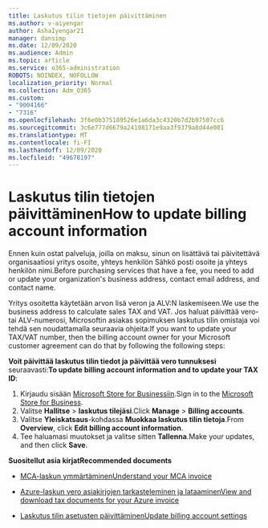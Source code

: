 ```yaml
---
title: Laskutus tilin tietojen päivittäminen
ms.author: v-aiyengar
author: AshaIyengar21
manager: dansimp
ms.date: 12/09/2020
ms.audience: Admin
ms.topic: article
ms.service: o365-administration
ROBOTS: NOINDEX, NOFOLLOW
localization_priority: Normal
ms.collection: Adm_O365
ms.custom:
- "9004166"
- "7316"
ms.openlocfilehash: 3f6e0b375189526e1a6da3c4320b7d2b97507cc6
ms.sourcegitcommit: 3c6e777d6679a24108171e9aa3f9379a8d44e001
ms.translationtype: MT
ms.contentlocale: fi-FI
ms.lasthandoff: 12/09/2020
ms.locfileid: "49678197"
---
```

# <a name="how-to-update-billing-account-information"></a><span data-ttu-id="e85da-102">Laskutus tilin tietojen päivittäminen</span><span class="sxs-lookup"><span data-stu-id="e85da-102">How to update billing account information</span></span>

<span data-ttu-id="e85da-103">Ennen kuin ostat palveluja, joilla on maksu, sinun on lisättävä tai päivitettävä organisaatiosi yritys osoite, yhteys henkilön Sähkö posti osoite ja yhteys henkilön nimi.</span><span class="sxs-lookup"><span data-stu-id="e85da-103">Before purchasing services that have a fee, you need to add or update your organization's business address, contact email address, and contact name.</span></span>

<span data-ttu-id="e85da-104">Yritys osoitetta käytetään arvon lisä veron ja ALV:N laskemiseen.</span><span class="sxs-lookup"><span data-stu-id="e85da-104">We use the business address to calculate sales TAX and VAT.</span></span> <span data-ttu-id="e85da-105">Jos haluat päivittää vero-tai ALV-numerosi, Microsoftin asiakas sopimuksen laskutus tilin omistaja voi tehdä sen noudattamalla seuraavia ohjeita:</span><span class="sxs-lookup"><span data-stu-id="e85da-105">If you want to update your TAX/VAT number, then the billing account owner for your Microsoft customer agreement can do that by following the following steps:</span></span>

<span data-ttu-id="e85da-106">**Voit päivittää laskutus tilin tiedot ja päivittää vero tunnuksesi** seuraavasti:</span><span class="sxs-lookup"><span data-stu-id="e85da-106">**To update billing account information and to update your TAX ID**:</span></span>

1. <span data-ttu-id="e85da-107">Kirjaudu sisään [Microsoft Store for Businessiin](https://businessstore.microsoft.com/).</span><span class="sxs-lookup"><span data-stu-id="e85da-107">Sign in to the [Microsoft Store for Business](https://businessstore.microsoft.com/).</span></span>
1. <span data-ttu-id="e85da-108">Valitse **Hallitse**  >  **laskutus tilejäsi**.</span><span class="sxs-lookup"><span data-stu-id="e85da-108">Click **Manage** > **Billing accounts**.</span></span>
1. <span data-ttu-id="e85da-109">Valitse **Yleiskatsaus**-kohdassa **Muokkaa laskutus tilin tietoja**.</span><span class="sxs-lookup"><span data-stu-id="e85da-109">From **Overview**, click **Edit billing account information**.</span></span>
1. <span data-ttu-id="e85da-110">Tee haluamasi muutokset ja valitse sitten **Tallenna**.</span><span class="sxs-lookup"><span data-stu-id="e85da-110">Make your updates, and then click **Save**.</span></span> 

<span data-ttu-id="e85da-111">**Suositellut asia kirjat**</span><span class="sxs-lookup"><span data-stu-id="e85da-111">**Recommended documents**</span></span>

- [<span data-ttu-id="e85da-112">MCA-laskun ymmärtäminen</span><span class="sxs-lookup"><span data-stu-id="e85da-112">Understand your MCA invoice</span></span>](https://docs.microsoft.com/azure/cost-management-billing/understand/mca-understand-your-invoice)

- [<span data-ttu-id="e85da-113">Azure-laskun vero asiakirjojen tarkasteleminen ja lataaminen</span><span class="sxs-lookup"><span data-stu-id="e85da-113">View and download tax documents for your Azure invoice</span></span>](https://docs.microsoft.com/azure/cost-management-billing/understand/mca-download-tax-document)

- [<span data-ttu-id="e85da-114">Laskutus tilin asetusten päivittäminen</span><span class="sxs-lookup"><span data-stu-id="e85da-114">Update billing account settings</span></span>](https://docs.microsoft.com/microsoft-store/update-microsoft-store-for-business-account-settings)  
